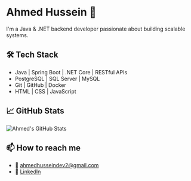 # Ahmed Hussein 👋

I'm a Java & .NET backend developer passionate about building scalable systems.

## 🛠 Tech Stack
- Java | Spring Boot | .NET Core | RESTful APIs
- PostgreSQL | SQL Server | MySQL
- Git | GitHub | Docker
- HTML | CSS | JavaScript

## 📈 GitHub Stats
![Ahmed's GitHub Stats](https://github-readme-stats.vercel.app/api?username=ahmedhussein&show_icons=true&theme=tokyonight)

## 📫 How to reach me
- 📧 ahmedhusseindev2@gmail.com
- 💼 [LinkedIn]([https://www.linkedin.com/in/ahmed-hussein-3192591ba/])
